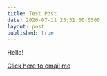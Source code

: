 ```yaml
---
title: Test Post
date: 2020-07-11 23:31:00-0500
layout: post
published: true
---
```


Hello!

<a href="mailto:person@email.com?subject=Birds">Click here to email me</a>
